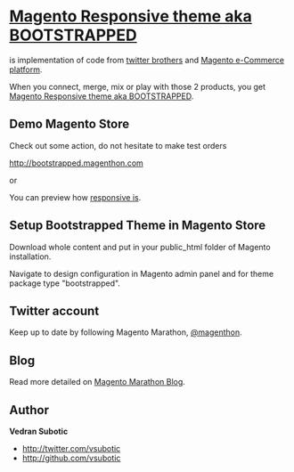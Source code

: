 [Magento Responsive theme aka BOOTSTRAPPED](http://bootstrapped.magenthon.com)
=================

is implementation of code from [twitter brothers](http://twitter.github.com/bootstrap) and [Magento e-Commerce platform](http://www.magentocommerce.com).

When you connect, merge, mix or play with those 2 products, you get [Magento Responsive theme aka BOOTSTRAPPED](http://bootstrapped.magenthon.com).



Demo Magento Store
------------

Check out some action, do not hesitate to make test orders

http://bootstrapped.magenthon.com

or 

You can preview how [responsive is](http://responsive.is/bootstrapped.magenthon.com).



Setup Bootstrapped Theme in Magento Store
------------

Download whole content and put in your public_html folder of Magento installation.

Navigate to design configuration in Magento admin panel and for theme package type "bootstrapped".



Twitter account
---------------

Keep up to date by following Magento Marathon, [@magenthon](http://twitter.com/magenthon).



Blog
----

Read more detailed on [Magento Marathon Blog](http://magenthon.com).



Author
-------

**Vedran Subotic**

+ http://twitter.com/vsubotic
+ http://github.com/vsubotic